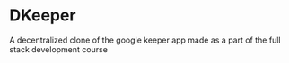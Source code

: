 # DKeeper
A decentralized clone of the google keeper app made as a part of the full stack development course
